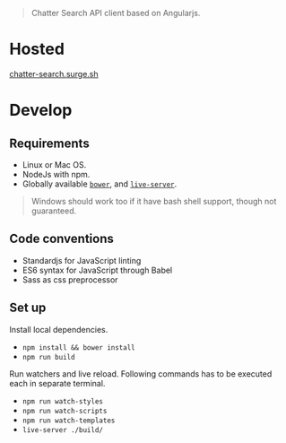 > Chatter Search API client based on Angularjs.

# Hosted

[chatter-search.surge.sh](http://chatter-search.surge.sh)

# Develop

## Requirements

- Linux or Mac OS.
- NodeJs with npm.
- Globally available [`bower`][bower], and [`live-server`][live-server].

> Windows should work too if it have bash shell support, though not guaranteed.

## Code conventions

- Standardjs for JavaScript linting
- ES6 syntax for JavaScript through Babel
- Sass as css preprocessor

## Set up

Install local dependencies.

- `npm install && bower install`
- `npm run build`


Run watchers and live reload.
Following commands has to be executed each in separate terminal.

- `npm run watch-styles`
- `npm run watch-scripts`
- `npm run watch-templates`
- `live-server ./build/`

[bower]: https://www.npmjs.com/package/bower
[standard]: https://www.npmjs.com/package/standard
[live-server]: https://www.npmjs.com/package/live-server
